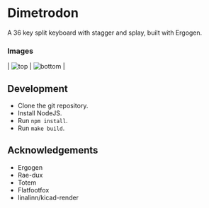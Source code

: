 # Dimetrodon
A 36 key split keyboard with stagger and splay, built with Ergogen.

### Images
| ![top](https://ccblaisdell.github.io/dimetrodon/top.png) | ![bottom](https://ccblaisdell.github.io/dimetrodon/bottom.png) |

## Development

- Clone the git repository.
- Install NodeJS.
- Run `npm install`.
- Run `make build`.

## Acknowledgements

- Ergogen
- Rae-dux
- Totem
- Flatfootfox
- linalinn/kicad-render
